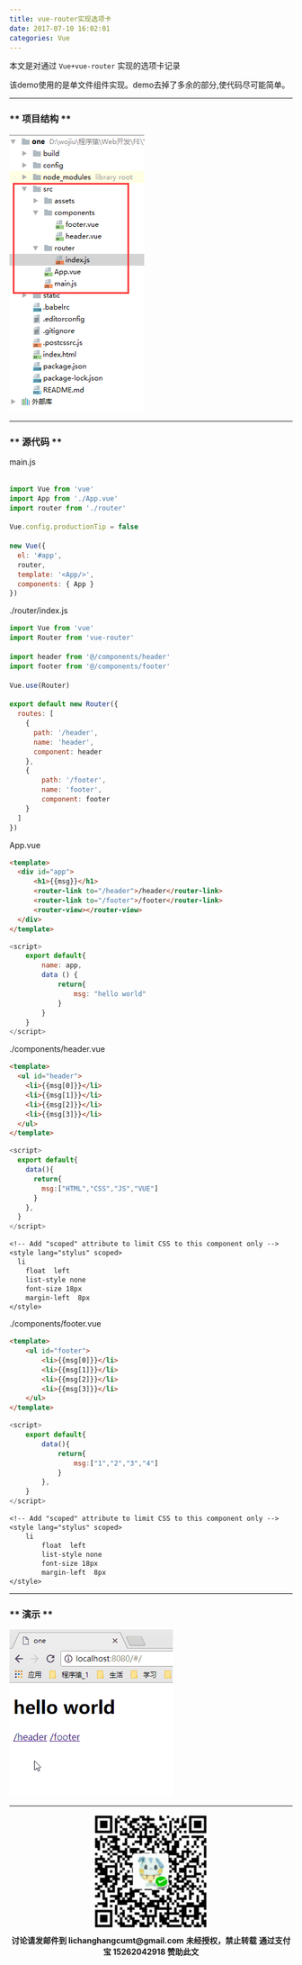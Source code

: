 ```yaml
---
title: vue-router实现选项卡
date: 2017-07-10 16:02:01
categories: Vue
---
```


本文是对通过 `Vue+vue-router` 实现的选项卡记录

该demo使用的是单文件组件实现。demo去掉了多余的部分,使代码尽可能简单。

***********************

### ** 项目结构 **

![Tab-Control-with-Vue-Route](/img/Vue/Tab-Control-with-Vue-Route.png)


***********************

### ** 源代码 **

<span class="under0">main.js</span>


```JavaScript

import Vue from 'vue'
import App from './App.vue'
import router from './router'

Vue.config.productionTip = false

new Vue({
  el: '#app',
  router,
  template: '<App/>',
  components: { App }
})

```


<span class="under0">./router/index.js</span>

```JavaScript
import Vue from 'vue'
import Router from 'vue-router'

import header from '@/components/header'
import footer from '@/components/footer'

Vue.use(Router)

export default new Router({
  routes: [
    {
      path: '/header',
      name: 'header',
      component: header
    },
    {
        path: '/footer',
        name: 'footer',
        component: footer
    }
  ]
})

```


<span class="under0">App.vue</span>

```HTML
<template>
  <div id="app">
      <h1>{{msg}}</h1>
      <router-link to="/header">/header</router-link>
      <router-link to="/footer">/footer</router-link>
      <router-view></router-view>
  </div>
</template>

```
```JavaScript
<script>
    export default{
        name: app,
        data () {
            return{
                msg: "hello world"
            }
        }
    }
</script>
```


<span class="under0">./components/header.vue</span>

```HTML
<template>
  <ul id="header">
    <li>{{msg[0]}}</li>
    <li>{{msg[1]}}</li>
    <li>{{msg[2]}}</li>
    <li>{{msg[3]}}</li>
  </ul>
</template>
```
```JavaScript
<script>
  export default{
    data(){
      return{
        msg:["HTML","CSS","JS","VUE"]
      }
    },
  }
</script>
```


```stylus
<!-- Add "scoped" attribute to limit CSS to this component only -->
<style lang="stylus" scoped>
  li
    float  left
    list-style none
    font-size 18px
    margin-left  8px
</style>

```


<span class="under0">./components/footer.vue</span>

```HTML
<template>
    <ul id="footer">
        <li>{{msg[0]}}</li>
        <li>{{msg[1]}}</li>
        <li>{{msg[2]}}</li>
        <li>{{msg[3]}}</li>
    </ul>
</template>
```
```JavaScript
<script>
    export default{
        data(){
            return{
                msg:["1","2","3","4"]
            }
        },
    }
</script>
```
```stylus
<!-- Add "scoped" attribute to limit CSS to this component only -->
<style lang="stylus" scoped>
    li
        float  left
        list-style none
        font-size 18px
        margin-left  8px
</style>
```
******************
### ** 演示 **

![Tab-Control-with-Vue-Route](/img/Vue/Tab-Control-with-Vue-Route.gif)

******************
<div width="100%" align="center"><img src="/img/wx.png" alt="微信赞助二维码"></div></div>
<p style="margin-top: 0.4em; text-align: center">
      <b style="font-size: 1em;">讨论请发邮件到 lichanghangcumt@gmail.com</b>
      <b style="font-size: 1em;">未经授权，禁止转载</b>
      <b style="font-size: 1em;">通过支付宝 15262042918 赞助此文</b>
 </p>
